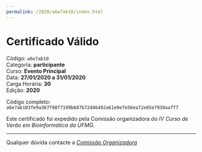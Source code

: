 ```yaml
---
permalink: /2020/a6e7ab10/index.html
---
```


# Certificado Válido

Código: `a6e7ab10`<br>
Categoria: **participante**<br>
Curso: **Evento Principal**<br>
Data: **27/01/2020 a 31/01/2020**<br>
Carga Horária: **30**<br>
Edição: **2020**<br>


Código completo: `a6e7ab103fe9a367f98f7199b687b72d46492a61e0e7e56ea72e05e7930aaff7`


Este certificado foi expedido pela Comissão organizadora do *IV Curso de Verão em Bioinformática da UFMG*.

----

Qualquer dúvida contacte a [_Comissão Organizadora_](<mailto:cursobioinfoufmg@gmail.com$subject=[Certificados]>)

